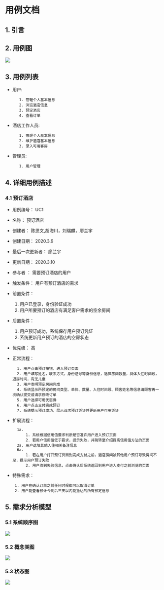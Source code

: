 # 用例文档

## 1. 引言

## 2. 用例图
![](https://homework2020.oss-cn-hangzhou.aliyuncs.com/%E9%85%92%E5%BA%97%E9%A2%84%E8%AE%A2%E7%94%A8%E4%BE%8B%E5%9B%BE.png)
## 3. 用例列表

- 用户:

         1. 管理个人基本信息
         2. 浏览酒店信息
         3. 预定酒店
         4. 查看订单

- 酒店工作人员:

         1. 管理个人基本信息
         2. 维护酒店基本信息
         3. 录入可用客房

- 管理员:

         1. 用户管理


## 4. 详细用例描述

### 4.1 预订酒店

- 用例编号：      UC1

- 名称：            预订酒店                                                     

- 创建者：           陈思文,胡海川，刘瑞麒，廖兰宇

- 创建日期：         2020.3.9

- 最后一次更新者：   廖兰宇

- 更新日期：        2020.3.10

- 参与者 ：         需要预订酒店的用户 

- 触发条件：         用户有预订酒店的需求

- 前置条件：


	1. 用户已登录，身份验证成功
	2. 用户所要预订的酒店有满足客户需求的空余房间

- 后置条件：
    
    
    1. 用户预订成功，系统保存用户预订凭证
    2. 系统更新用户预订的酒店的空房状态

- 优先级： 高

- 正常流程：

        1. 用户点击预订按钮，进入预订页面 
        2. 用户填写姓名，联系方式，身份证号等身份信息，选择房间数量，具体入住时间段，退房时间，有无儿童
        3. 用户表明预定房间完成
        4. 系统显示所预定的房间类型、单价、数量、入住时间段、顾客姓名等信息请顾客再一次确认提交或请求修改订单
        5. 用户选择可用优惠券
        6. 用户点击支付完成预订
        7. 系统提示预订成功，展示该次预订凭证并更新用户可用凭证

- 扩展流程：


        1a. 
            1. 系统根据信用值要求判断是否准许用户进入预订页面
            2. 若用户信用值低于要求，提示失败，并跳转至介绍提高信用值方法的页面
        2a. 用户选填其他入住相关备注信息
        6a.
            1. 若在用户打开预订页面到完成支付之前，酒店房间被其他用户预订导致房间不足，提示用户预订失败
            2. 用户收到失败信息，点击确认后系统返回到用户进入支付之前浏览的页面

- 特殊需求： 


       1. 用户在确认订单之前任何时候都可以取消订单
       2. 用户能查看预计今明后三天以内能抵达的所有预定信息


## 5. 需求分析模型

### 5.1 系统顺序图
![](https://homework2020.oss-cn-hangzhou.aliyuncs.com/%E9%85%92%E5%BA%97%E9%A2%84%E8%AE%A2%E9%A1%BA%E5%BA%8F%E5%9B%BE.png)

### 5.2 概念类图
![](https://homework2020.oss-cn-hangzhou.aliyuncs.com/%E6%A6%82%E5%BF%B5%E7%B1%BB%E5%9B%BE.png)
### 5.3 状态图
![](https://homework2020.oss-cn-hangzhou.aliyuncs.com/%E7%8A%B6%E6%80%81%E5%9B%BE.png)
